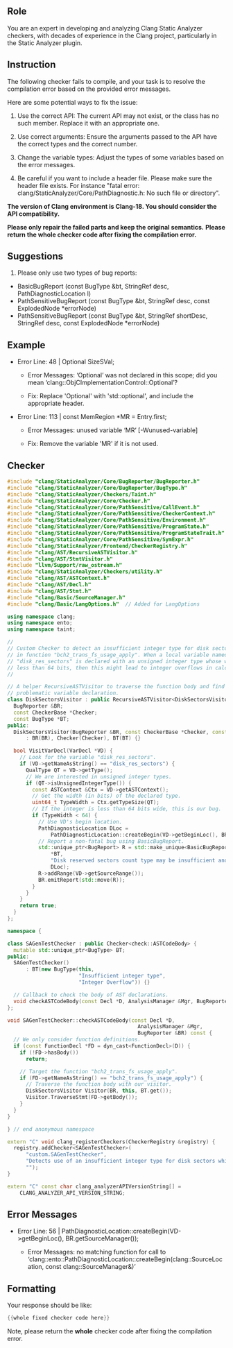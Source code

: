## Role

You are an expert in developing and analyzing Clang Static Analyzer checkers, with decades of experience in the Clang project, particularly in the Static Analyzer plugin.

## Instruction

The following checker fails to compile, and your task is to resolve the compilation error based on the provided error messages.

Here are some potential ways to fix the issue:

1. Use the correct API: The current API may not exist, or the class has no such member. Replace it with an appropriate one.

2. Use correct arguments: Ensure the arguments passed to the API have the correct types and the correct number.

3. Change the variable types: Adjust the types of some variables based on the error messages.

4. Be careful if you want to include a header file. Please make sure the header file exists. For instance "fatal error: clang/StaticAnalyzer/Core/PathDiagnostic.h: No such file or directory".

**The version of Clang environment is Clang-18. You should consider the API compatibility.**

**Please only repair the failed parts and keep the original semantics.**
**Please return the whole checker code after fixing the compilation error.**

## Suggestions

1. Please only use two types of bug reports:
  - BasicBugReport (const BugType &bt, StringRef desc, PathDiagnosticLocation l)
  - PathSensitiveBugReport (const BugType &bt, StringRef desc, const ExplodedNode *errorNode)
  - PathSensitiveBugReport (const BugType &bt, StringRef shortDesc, StringRef desc, const ExplodedNode *errorNode)

## Example

- Error Line: 48 |   Optional<DefinedOrUnknownSVal> SizeSVal; 

  - Error Messages: ‘Optional’ was not declared in this scope; did you mean ‘clang::ObjCImplementationControl::Optional’? 

  - Fix: Replace 'Optional<DefinedOrUnknownSVal>' with 'std::optional<DefinedOrUnknownSVal>', and include the appropriate header. 

- Error Line: 113 |     const MemRegion *MR = Entry.first;

    - Error Messages: unused variable ‘MR’ [-Wunused-variable]

    - Fix: Remove the variable 'MR' if it is not used.

## Checker

```cpp
#include "clang/StaticAnalyzer/Core/BugReporter/BugReporter.h"
#include "clang/StaticAnalyzer/Core/BugReporter/BugType.h"
#include "clang/StaticAnalyzer/Checkers/Taint.h"
#include "clang/StaticAnalyzer/Core/Checker.h"
#include "clang/StaticAnalyzer/Core/PathSensitive/CallEvent.h"
#include "clang/StaticAnalyzer/Core/PathSensitive/CheckerContext.h"
#include "clang/StaticAnalyzer/Core/PathSensitive/Environment.h"
#include "clang/StaticAnalyzer/Core/PathSensitive/ProgramState.h"
#include "clang/StaticAnalyzer/Core/PathSensitive/ProgramStateTrait.h"
#include "clang/StaticAnalyzer/Core/PathSensitive/SymExpr.h"
#include "clang/StaticAnalyzer/Frontend/CheckerRegistry.h"
#include "clang/AST/RecursiveASTVisitor.h"
#include "clang/AST/StmtVisitor.h"
#include "llvm/Support/raw_ostream.h"
#include "clang/StaticAnalyzer/Checkers/utility.h"
#include "clang/AST/ASTContext.h"
#include "clang/AST/Decl.h"
#include "clang/AST/Stmt.h"
#include "clang/Basic/SourceManager.h"
#include "clang/Basic/LangOptions.h"  // Added for LangOptions

using namespace clang;
using namespace ento;
using namespace taint;

//
// Custom Checker to detect an insufficient integer type for disk sector counts
// in function "bch2_trans_fs_usage_apply". When a local variable named
// "disk_res_sectors" is declared with an unsigned integer type whose width is
// less than 64 bits, then this might lead to integer overflows in calculations.
//

// A helper RecursiveASTVisitor to traverse the function body and find the
// problematic variable declaration.
class DiskSectorsVisitor : public RecursiveASTVisitor<DiskSectorsVisitor> {
  BugReporter &BR;
  const CheckerBase *Checker;
  const BugType *BT;
public:
  DiskSectorsVisitor(BugReporter &BR, const CheckerBase *Checker, const BugType *BT)
      : BR(BR), Checker(Checker), BT(BT) {}

  bool VisitVarDecl(VarDecl *VD) {
    // Look for the variable "disk_res_sectors".
    if (VD->getNameAsString() == "disk_res_sectors") {
      QualType QT = VD->getType();
      // We are interested in unsigned integer types.
      if (QT->isUnsignedIntegerType()) {
        const ASTContext &Ctx = VD->getASTContext();
        // Get the width (in bits) of the declared type.
        uint64_t TypeWidth = Ctx.getTypeSize(QT);
        // If the integer is less than 64 bits wide, this is our bug.
        if (TypeWidth < 64) {
          // Use VD's begin location.
          PathDiagnosticLocation DLoc =
              PathDiagnosticLocation::createBegin(VD->getBeginLoc(), BR.getSourceManager());
          // Report a non-fatal bug using BasicBugReport.
          std::unique_ptr<BugReport> R = std::make_unique<BasicBugReport>(
              *BT,
              "Disk reserved sectors count type may be insufficient and cause integer overflow",
              DLoc);
          R->addRange(VD->getSourceRange());
          BR.emitReport(std::move(R));
        }
      }
    }
    return true;
  }
};

namespace {

class SAGenTestChecker : public Checker<check::ASTCodeBody> {
  mutable std::unique_ptr<BugType> BT;
public:
  SAGenTestChecker()
      : BT(new BugType(this,
                       "Insufficient integer type",
                       "Integer Overflow")) {}

  // Callback to check the body of AST declarations.
  void checkASTCodeBody(const Decl *D, AnalysisManager &Mgr, BugReporter &BR) const;
};

void SAGenTestChecker::checkASTCodeBody(const Decl *D,
                                          AnalysisManager &Mgr,
                                          BugReporter &BR) const {
  // We only consider function definitions.
  if (const FunctionDecl *FD = dyn_cast<FunctionDecl>(D)) {
    if (!FD->hasBody())
      return;

    // Target the function "bch2_trans_fs_usage_apply".
    if (FD->getNameAsString() == "bch2_trans_fs_usage_apply") {
      // Traverse the function body with our visitor.
      DiskSectorsVisitor Visitor(BR, this, BT.get());
      Visitor.TraverseStmt(FD->getBody());
    }
  }
}

} // end anonymous namespace

extern "C" void clang_registerCheckers(CheckerRegistry &registry) {
  registry.addChecker<SAGenTestChecker>(
      "custom.SAGenTestChecker",
      "Detects use of an insufficient integer type for disk sectors which may cause integer overflow",
      "");
}

extern "C" const char clang_analyzerAPIVersionString[] =
    CLANG_ANALYZER_API_VERSION_STRING;

```

## Error Messages 

- Error Line: 56 |               PathDiagnosticLocation::createBegin(VD->getBeginLoc(), BR.getSourceManager());

	- Error Messages: no matching function for call to ‘clang::ento::PathDiagnosticLocation::createBegin(clang::SourceLocation, const clang::SourceManager&)’



## Formatting 

Your response should be like: 

```cpp
{{whole fixed checker code here}}
```

Note, please return the **whole** checker code after fixing the compilation error.